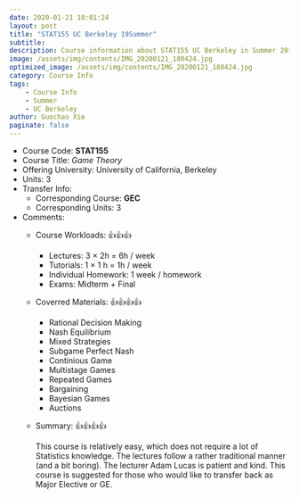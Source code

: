 ```yaml
---
date: 2020-01-21 10:01:24
layout: post
title: "STAT155 UC Berkeley 19Summer"
subtitle:
description: Course information about STAT155 UC Berkeley in Summer 2017.
image: /assets/img/contents/IMG_20200121_180424.jpg
optimized_image: /assets/img/contents/IMG_20200121_180424.jpg
category: Course Info
tags:
    - Course Info
    - Summer
    - UC Berkeley
author: Guochao Xie
paginate: false
---
```


- Course Code: **STAT155**
- Course Title: _Game Theory_
- Offering University: University of California, Berkeley
- Units: 3
- Transfer Info:
  - Corresponding Course: **GEC**
  - Corresponding Units: 3
- Comments:
  - Course Workloads: 👍👍👍
    - Lectures: 3 × 2h = 6h / week
    - Tutorials: 1 × 1 h = 1h / week
    - Individual Homework: 1 week / homework
    - Exams: Midterm + Final
  - Coverred Materials: 👍👍👍👍
    - Rational Decision Making
    - Nash Equilibrium
    - Mixed Strategies
    - Subgame Perfect Nash
    - Continious Game
    - Multistage Games
    - Repeated Games
    - Bargaining
    - Bayesian Games
    - Auctions
  - Summary: 👍👍👍👍

    This course is relatively easy, which does not require a lot of Statistics knowledge. The lectures follow a rather traditional manner (and a bit boring). The lecturer Adam Lucas is patient and kind. This course is suggested for those who would like to transfer back as Major Elective or GE.
